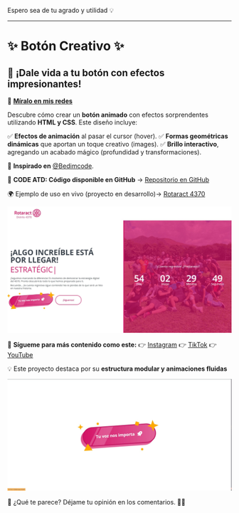 Espero sea de tu agrado y utilidad 💡

---

# ✨ Botón Creativo ✨
## 🚀 ¡Dale vida a tu botón con efectos impresionantes!

🎥 **[Míralo en mis redes](https://bio.link/codeatd/)**

Descubre cómo crear un **botón animado** con efectos sorprendentes utilizando **HTML y CSS**. Este diseño incluye:

✅ **Efectos de animación** al pasar el cursor (hover).
✅ **Formas geométricas dinámicas** que aportan un toque creativo (images).
✅ **Brillo interactivo**, agregando un acabado mágico (profundidad y transformaciones).

🔹 **Inspirado en** [@Bedimcode](https://www.youtube.com/@Bedimcode).

💾 **CODE ATD: Código disponible en GitHub** → [Repositorio en GitHub]([https://github.com/CODEATD/creative-button)

🌍 Ejemplo de uso en vivo (proyecto en desarrollo)→ [Rotaract 4370](https://rotaract4370.org/)

![Example img](/example.jpeg)

📌 **Sígueme para más contenido como este:**
👉 [Instagram](https://www.instagram.com/codeatd/)
👉 [TikTok](https://www.tiktok.com/@codeatd)
👉 [YouTube](https://www.youtube.com/@codeatd)

💡 Este proyecto destaca por su **estructura modular y animaciones fluidas**

![preview img](/preview.jpg)

🔗 ¿Qué te parece? Déjame tu opinión en los comentarios. 🚀💙